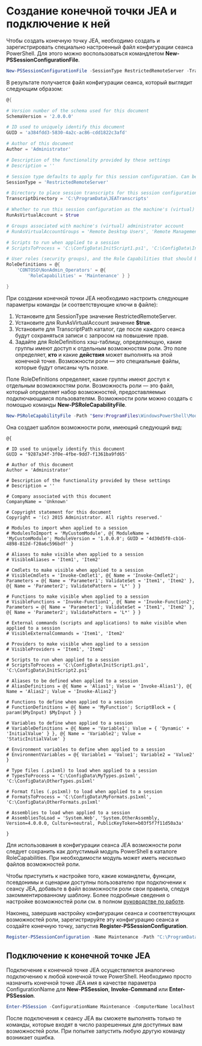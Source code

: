 # Создание конечной точки JEA и подключение к ней
Чтобы создать конечную точку JEA, необходимо создать и зарегистрировать специально настроенный файл конфигурации сеанса PowerShell. Для этого можно воспользоваться командлетом **New-PSSessionConfigurationFile**.

```powershell
New-PSSessionConfigurationFile -SessionType RestrictedRemoteServer -TranscriptDirectory "C:\ProgramData\JEATranscripts" -RunAsVirtualAccount -RoleDefinitions @{ 'CONTOSO\NonAdmin_Operators' = @{ RoleCapabilities = 'Maintenance' }} -Path "$env:ProgramData\JEAConfiguration\Demo.pssc" 
```

В результате получается файл конфигурации сеанса, который выглядит следующим образом: 
```powershell
@{

# Version number of the schema used for this document
SchemaVersion = '2.0.0.0'

# ID used to uniquely identify this document
GUID = 'a384fdd3-5830-4a2c-ac86-cdd1822c3afd'

# Author of this document
Author = 'Administrator'

# Description of the functionality provided by these settings
# Description = ''

# Session type defaults to apply for this session configuration. Can be 'RestrictedRemoteServer' (recommended), 'Empty', or 'Default'
SessionType = 'RestrictedRemoteServer'

# Directory to place session transcripts for this session configuration
TranscriptDirectory = 'C:\ProgramData\JEATranscripts'

# Whether to run this session configuration as the machine's (virtual) administrator account
RunAsVirtualAccount = $true

# Groups associated with machine's (virtual) administrator account
# RunAsVirtualAccountGroups = 'Remote Desktop Users', 'Remote Management Users'

# Scripts to run when applied to a session
# ScriptsToProcess = 'C:\ConfigData\InitScript1.ps1', 'C:\ConfigData\InitScript2.ps1'

# User roles (security groups), and the Role Capabilities that should be applied to them when applied to a session
RoleDefinitions = @{
    'CONTOSO\NonAdmin_Operators' = @{
        'RoleCapabilities' = 'Maintenance' } }

} 
```
При создании конечной точки JEA необходимо настроить следующие параметры команды (и соответствующие ключи в файле):
1.  Установите для SessionType значение RestrictedRemoteServer.
2.  Установите для RunAsVirtualAccount значение **$true**.
3.  Установите для TranscriptPath каталог, где после каждого сеанса будут сохраняться записи с запросом на повышение прав.
4.  Задайте для RoleDefinitions хэш-таблицу, определяющую, какие группы имеют доступ к отдельным возможностям роли.  Это поле определяет, **кто** и какие **действия** может выполнять на этой конечной точке.   Возможности роли — это специальные файлы, которые будут описаны чуть позже.


Поле RoleDefinitions определяет, какие группы имеют доступ к отдельным возможностям роли.  Возможность роли — это файл, который определяет набор возможностей, предоставляемых подключающимся пользователям.  Возможности роли можно создать с помощью команды **New-PSRoleCapabilityFile**.

```powershell
New-PSRoleCapabilityFile -Path "$env:ProgramFiles\WindowsPowerShell\Modules\DemoModule\RoleCapabilities\Maintenance.psrc" 
```

Она создает шаблон возможности роли, имеющий следующий вид:
```
@{

# ID used to uniquely identify this document
GUID = '9287a34f-3f0e-4fbe-9dd7-f1361ba9fd65'

# Author of this document
Author = 'Administrator'

# Description of the functionality provided by these settings
# Description = ''

# Company associated with this document
CompanyName = 'Unknown'

# Copyright statement for this document
Copyright = '(c) 2015 Administrator. All rights reserved.'

# Modules to import when applied to a session
# ModulesToImport = 'MyCustomModule', @{ ModuleName = 'MyCustomModule'; ModuleVersion = '1.0.0.0'; GUID = '4d30d5f0-cb16-4898-812d-f20a6c596bdf' }

# Aliases to make visible when applied to a session
# VisibleAliases = 'Item1', 'Item2'

# Cmdlets to make visible when applied to a session
# VisibleCmdlets = 'Invoke-Cmdlet1', @{ Name = 'Invoke-Cmdlet2'; Parameters = @{ Name = 'Parameter1'; ValidateSet = 'Item1', 'Item2' }, @{ Name = 'Parameter2'; ValidatePattern = 'L*' } }

# Functions to make visible when applied to a session
# VisibleFunctions = 'Invoke-Function1', @{ Name = 'Invoke-Function2'; Parameters = @{ Name = 'Parameter1'; ValidateSet = 'Item1', 'Item2' }, @{ Name = 'Parameter2'; ValidatePattern = 'L*' } }

# External commands (scripts and applications) to make visible when applied to a session
# VisibleExternalCommands = 'Item1', 'Item2'

# Providers to make visible when applied to a session
# VisibleProviders = 'Item1', 'Item2'

# Scripts to run when applied to a session
# ScriptsToProcess = 'C:\ConfigData\InitScript1.ps1', 'C:\ConfigData\InitScript2.ps1'

# Aliases to be defined when applied to a session
# AliasDefinitions = @{ Name = 'Alias1'; Value = 'Invoke-Alias1'}, @{ Name = 'Alias2'; Value = 'Invoke-Alias2'}

# Functions to define when applied to a session
# FunctionDefinitions = @{ Name = 'MyFunction'; ScriptBlock = { param($MyInput) $MyInput } }

# Variables to define when applied to a session
# VariableDefinitions = @{ Name = 'Variable1'; Value = { 'Dynamic' + 'InitialValue' } }, @{ Name = 'Variable2'; Value = 'StaticInitialValue' }

# Environment variables to define when applied to a session
# EnvironmentVariables = @{ Variable1 = 'Value1'; Variable2 = 'Value2' }

# Type files (.ps1xml) to load when applied to a session
# TypesToProcess = 'C:\ConfigData\MyTypes.ps1xml', 'C:\ConfigData\OtherTypes.ps1xml'

# Format files (.ps1xml) to load when applied to a session
# FormatsToProcess = 'C:\ConfigData\MyFormats.ps1xml', 'C:\ConfigData\OtherFormats.ps1xml'

# Assemblies to load when applied to a session
# AssembliesToLoad = 'System.Web', 'System.OtherAssembly, Version=4.0.0.0, Culture=neutral, PublicKeyToken=b03f5f7f11d50a3a'

} 

```
Для использования в конфигурации сеанса JEA возможности роли следует сохранить как допустимый модуль PowerShell в каталоге RoleCapabilities. При необходимости модуль может иметь несколько файлов возможностей роли.

Чтобы приступить к настройке того, какие командлеты, функции, псевдонимы и сценарии доступны пользователю при подключении к сеансу JEA, добавьте в файл возможности роли свои правила, следуя закомментированному шаблону. Более подробные сведения о настройке возможностей роли см. в полном [руководстве по работе](http://aka.ms/JEA).

Наконец, завершив настройку конфигурации сеанса и соответствующих возможностей роли, зарегистрируйте эту конфигурацию сеанса и создайте конечную точку, запустив **Register-PSSessionConfiguration**.

```powershell
Register-PSSessionConfiguration -Name Maintenance -Path "C:\ProgramData\JEAConfiguration\Demo.pssc" 
```

## Подключение к конечной точке JEA
Подключение к конечной точке JEA осуществляется аналогично подключению к любой конечной точке PowerShell.  Необходимо просто назначить конечной точке JEA имя в качестве параметра ConfigurationName для **New-PSSession**, **Invoke-Command** или **Enter-PSSession**.

```powershell
Enter-PSSession -ConfigurationName Maintenance -ComputerName localhost
```
После подключения к сеансу JEA вы сможете выполнять только те команды, которые входят в число разрешенных для доступных вам возможностей роли. При попытке запустить любую другую команду возникает ошибка.

<!--HONumber=Aug16_HO3-->



